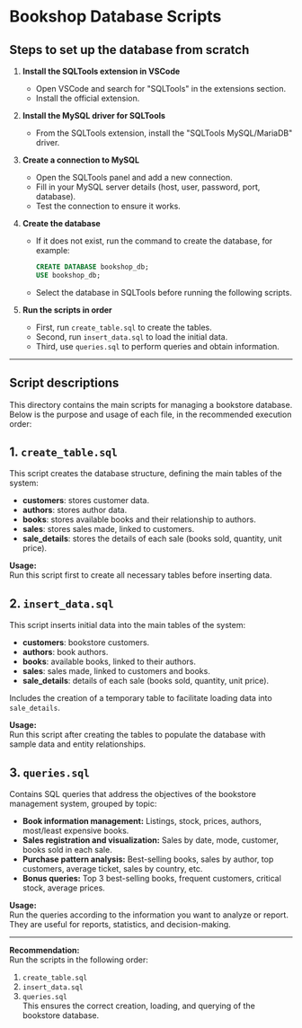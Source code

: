 # Bookshop Database Scripts

## Steps to set up the database from scratch

1. **Install the SQLTools extension in VSCode**

   - Open VSCode and search for "SQLTools" in the extensions section.
   - Install the official extension.

2. **Install the MySQL driver for SQLTools**

   - From the SQLTools extension, install the "SQLTools MySQL/MariaDB" driver.

3. **Create a connection to MySQL**

   - Open the SQLTools panel and add a new connection.
   - Fill in your MySQL server details (host, user, password, port, database).
   - Test the connection to ensure it works.

4. **Create the database**

   - If it does not exist, run the command to create the database, for example:
     ```sql
     CREATE DATABASE bookshop_db;
     USE bookshop_db;
     ```
   - Select the database in SQLTools before running the following scripts.

5. **Run the scripts in order**
   - First, run `create_table.sql` to create the tables.
   - Second, run `insert_data.sql` to load the initial data.
   - Third, use `queries.sql` to perform queries and obtain information.

---

## Script descriptions

This directory contains the main scripts for managing a bookstore database. Below is the purpose and usage of each file, in the recommended execution order:

## 1. `create_table.sql`

This script creates the database structure, defining the main tables of the system:

- **customers**: stores customer data.
- **authors**: stores author data.
- **books**: stores available books and their relationship to authors.
- **sales**: stores sales made, linked to customers.
- **sale_details**: stores the details of each sale (books sold, quantity, unit price).

**Usage:**  
Run this script first to create all necessary tables before inserting data.

## 2. `insert_data.sql`

This script inserts initial data into the main tables of the system:

- **customers**: bookstore customers.
- **authors**: book authors.
- **books**: available books, linked to their authors.
- **sales**: sales made, linked to customers and books.
- **sale_details**: details of each sale (books sold, quantity, unit price).

Includes the creation of a temporary table to facilitate loading data into `sale_details`.

**Usage:**  
Run this script after creating the tables to populate the database with sample data and entity relationships.

## 3. `queries.sql`

Contains SQL queries that address the objectives of the bookstore management system, grouped by topic:

- **Book information management:** Listings, stock, prices, authors, most/least expensive books.
- **Sales registration and visualization:** Sales by date, mode, customer, books sold in each sale.
- **Purchase pattern analysis:** Best-selling books, sales by author, top customers, average ticket, sales by country, etc.
- **Bonus queries:** Top 3 best-selling books, frequent customers, critical stock, average prices.

**Usage:**  
Run the queries according to the information you want to analyze or report. They are useful for reports, statistics, and decision-making.

---

**Recommendation:**  
Run the scripts in the following order:

1. `create_table.sql`
2. `insert_data.sql`
3. `queries.sql`  
   This ensures the correct creation, loading, and querying of the bookstore database.
